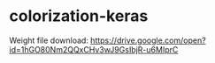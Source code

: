 # colorization-keras

Weight file download:
https://drive.google.com/open?id=1hGO80Nm2QQxCHv3wJ9GsIbjR-u6MIprC
